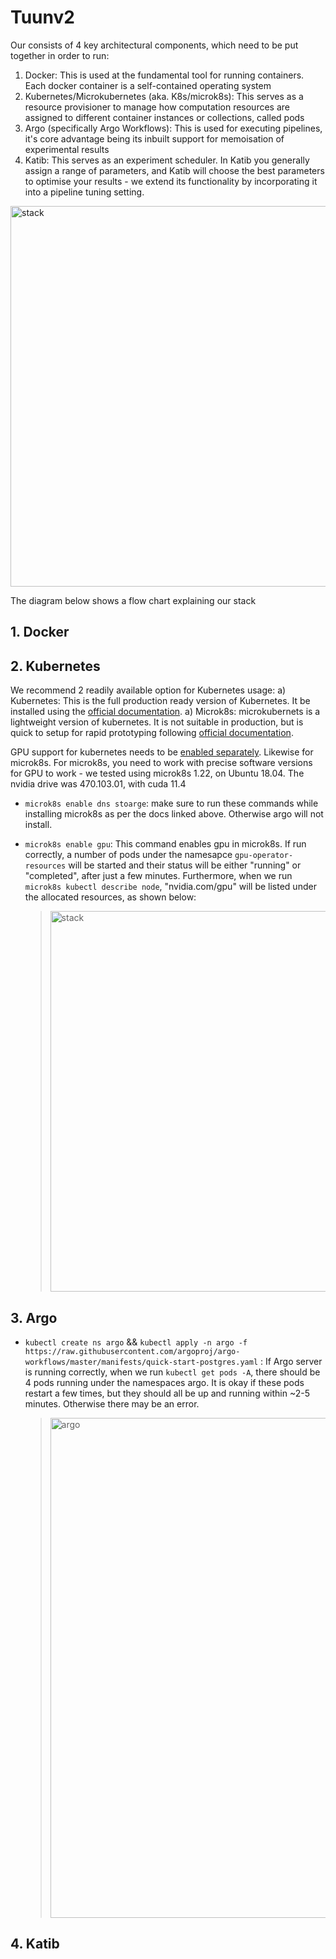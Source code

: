 # Tuunv2

Our consists of 4 key architectural components, which need to be put together in order to run:
1. Docker: This is used at the fundamental tool for running containers. Each docker container is a self-contained operating system
2. Kubernetes/Microkubernetes (aka. K8s/microk8s): This serves as a resource provisioner to manage how computation resources are assigned to different container instances or collections, called pods
3. Argo (specifically Argo Workflows): This is used for executing pipelines, it's core advantage being its inbuilt support for memoisation of experimental results 
4. Katib: This serves as an experiment scheduler. In Katib you generally assign a range of parameters, and Katib will choose the best parameters to optimise your results - we extend its functionality by incorporating it into a pipeline tuning setting.
 
<img width="609" alt="stack" src="https://user-images.githubusercontent.com/22077758/167262999-decb132d-2bbb-410e-8806-b3bf50f0e420.PNG">


The diagram below shows a flow chart explaining our stack

## 1. Docker

## 2. Kubernetes
We recommend 2 readily available option for Kubernetes usage:
a) Kubernetes: This is the full production ready version of Kubernetes. It be installed using the [official documentation](https://kubernetes.io/docs/tasks/tools/install-kubectl-linux/).
a) Microk8s: microkubernets is a lightweight version of kubernetes. It is not suitable in production, but is quick to setup for rapid prototyping following [official documentation](https://microk8s.io/docs/getting-started).

GPU support for kubernetes needs to be [enabled separately](https://kubernetes.io/docs/tasks/manage-gpus/scheduling-gpus/). Likewise for microk8s. For microk8s, you need to work with precise software versions for GPU to work - we tested using microk8s 1.22, on Ubuntu 18.04. The nvidia drive was 470.103.01, with cuda 11.4

- `microk8s enable dns stoarge`: make sure to run these commands while installing microk8s as per the docs linked above. Otherwise argo will not install.
- `microk8s enable gpu`: This command enables gpu in microk8s. If run correctly, a number of pods under the namesapce `gpu-operator-resources` will be started and their status will be either "running" or "completed", after just a few minutes. Furthermore, when we run `microk8s kubectl describe node`, "nvidia.com/gpu" will be listed under the allocated resources, as shown below:

    > <img width="609" alt="stack" src="https://user-images.githubusercontent.com/22077758/167264785-3fea4514-103b-4efd-a600-7408afdf72e2.png">
 

## 3. Argo

- `kubectl create ns argo` && `kubectl apply -n argo -f https://raw.githubusercontent.com/argoproj/argo-workflows/master/manifests/quick-start-postgres.yaml` :  If Argo server is running correctly, when we run `kubectl get pods -A`, there should be 4 pods running under the namespaces argo. It is okay if these pods restart a few times, but they should all be up and running within ~2-5 minutes. Otherwise there may be an error.

    > <img width="800" alt="argo" src="https://user-images.githubusercontent.com/22077758/167264108-3b8f26ee-1be5-4362-a6c2-39e0a5ab09ce.png">


## 4. Katib
